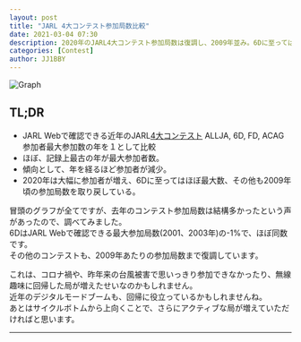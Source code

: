 ```yaml
---
layout: post
title: "JARL 4大コンテスト参加局数比較"
date: 2021-03-04 07:30
description: 2020年のJARL4大コンテスト参加局数は復調し、2009年並み。6Dに至ってはほぼ近年の最大数。
categories: [Contest]
author: JJ1BBY
---
```

![Graph](https://user-images.githubusercontent.com/79028771/109872783-3cbc6500-7cb0-11eb-8b47-cc3e6675fb46.png)

## TL;DR
* JARL Webで確認できる近年のJARL[4大コンテスト](https://www.jarl.org/Japanese/1_Tanoshimo/1-1_Contest/Contest.htm) ALLJA, 6D, FD, ACAG参加者最大参加数の年を１として比較
* ほぼ、記録上最古の年が最大参加者数。
* 傾向として、年を経るほど参加者が減少。
* 2020年は大幅に参加者が増え、6Dに至ってはほぼ最大数、その他も2009年頃の参加局数を取り戻している。

冒頭のグラフが全てですが、去年のコンテスト参加局数は結構多かったという声があったので、調べてみました。  
6DはJARL Webで確認できる最大参加局数(2001、2003年)の-1%で、ほぼ同数です。  
その他のコンテストも、2009年あたりの参加局数まで復調しています。  

これは、コロナ禍や、昨年来の台風被害で思いっきり参加できなかったり、無線趣味に回帰した局が増えたせいなのかもしれません。  
近年のデジタルモードブームも、回帰に役立っているかもしれませんね。  
あとはサイクルボトムから上向くことで、さらにアクティブな局が増えていただければと思います。  

---


<script src="https://utteranc.es/client.js"
        repo="JJ1BBY/JJ1BBY.github.io"
        issue-term="pathname"
        theme="github-light"
        crossorigin="anonymous"
        async>
</script>

